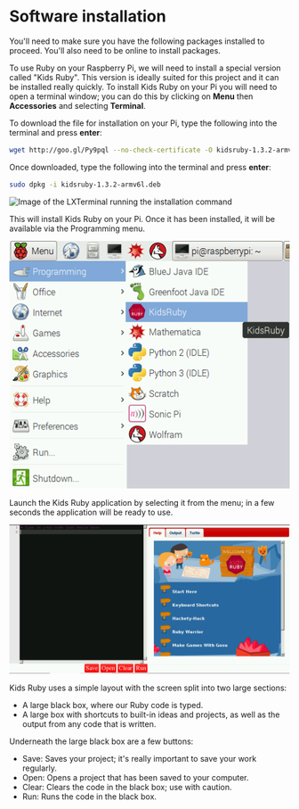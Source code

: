# Software installation

You'll need to make sure you have the following packages installed to proceed. You'll also need to be online to install packages.

To use Ruby on your Raspberry Pi, we will need to install a special version called "Kids Ruby". This version is ideally suited for this project and it can be installed really quickly. To install Kids Ruby on your Pi you will need to open a terminal window; you can do this by clicking on **Menu** then **Accessories** and selecting **Terminal**.

To download the file for installation on your Pi, type the following into the terminal and press **enter**:

```bash
wget http://goo.gl/Py9pql --no-check-certificate -O kidsruby-1.3.2-armv6l.deb
```

Once downloaded, type the following into the terminal and press **enter**:

```bash
sudo dpkg -i kidsruby-1.3.2-armv6l.deb
```

![Image of the LXTerminal running the installation command](images/1.png)

This will install Kids Ruby on your Pi. Once it has been installed, it will be available via the Programming menu.

![the location of the Kids Ruby application](images/menu.png)

Launch the Kids Ruby application by selecting it from the menu; in a few seconds the application will be ready to use.

![Image of Kids Ruby ready to use](images/4.png)

Kids Ruby uses a simple layout with the screen split into two large sections:

- A large black box, where our Ruby code is typed.
- A large box with shortcuts to built-in ideas and projects, as well as the output from any code that is written.

Underneath the large black box are a few buttons:

- Save: Saves your project; it's really important to save your work regularly.
- Open: Opens a project that has been saved to your computer.
- Clear: Clears the code in the black box; use with caution.
- Run: Runs the code in the black box.
